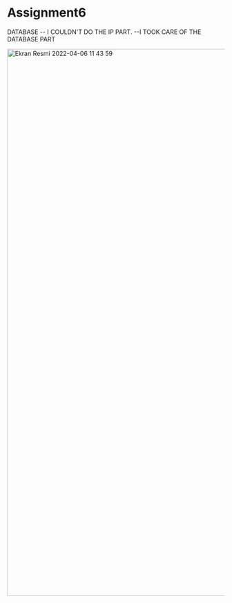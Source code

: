 # Assignment6
DATABASE
-- I COULDN'T DO THE IP PART.
--I TOOK CARE OF THE DATABASE PART



<img width="1267" alt="Ekran Resmi 2022-04-06 11 43 59" src="https://user-images.githubusercontent.com/101144051/161934283-fc629b6b-71fb-44ce-9575-77e9029351cd.png">
